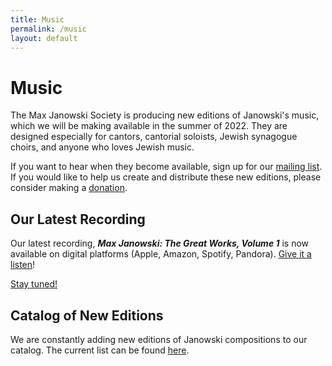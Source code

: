 ```yaml
---
title: Music
permalink: /music
layout: default
---
```


# Music

The Max Janowski Society is producing new editions of Janowski's music,
which we will be making available in the summer of 2022. They are designed
especially for cantors, cantorial soloists, Jewish synagogue choirs, and anyone
who loves Jewish music.

If you want to hear when they become available, sign up for our [mailing list](/subscribe). If you would like to help us create and distribute these new editions, please consider making a [donation](/donate).

## Our Latest Recording

Our latest recording, ***Max Janowski: The Great Works, Volume 1*** is
now available on digital platforms (Apple, Amazon, Spotify, Pandora).
[Give it a listen](/cd1)!

[Stay tuned!](/subscribe)

## Catalog of New Editions

We are constantly adding new editions of Janowski compositions to our catalog.
The current list can be found [here](/download).
